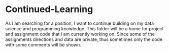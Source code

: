 # Continued-Learning
As I am searching for a position, I want to continue building on my data science and programming knowledge. This folder will be a home for project and assignment code that I am currently working on. Since some of the assignments directions and data are private, thus sometimes only the code with some comments will be shown.
